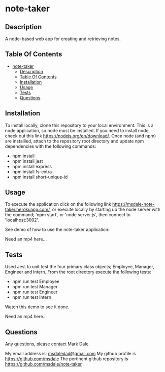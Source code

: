 # note-taker

## Description

A node-based web app for creating and retrieving notes.

## Table Of Contents

- [note-taker](#note-taker)
  - [Description](#description)
  - [Table Of Contents](#table-of-contents)
  - [Installation](#installation)
  - [Usage](#usage)
  - [Tests](#tests)
  - [Questions](#questions)

## Installation

To install locally, clone this repository to your local environment.  This is a node application, so node must be installed.  If you need to install node, check out this link  https://nodejs.org/en/download/.  Once node (and npm) are installled, attach to the repository root directory and update npm dependencies with the following commands:

* npm install
* npm install jest
* npm install express
* npm install fs-extra
* npm install short-unique-id

## Usage

To execute the application click on the following link https://msdale-note-taker.herokuapp.com/, or execute locally by starting up the node server with the command; 'npm start', or 'node server.js', then connect to 'localhost:3002'.

See demo of how to use the note-taker application:  

Need an mp4 here...

## Tests

Used Jest to unit test the four primary class objects; Employee, Manager, Engineer and Intern.  From the root directory execute the following tests:  

* npm run test Employee
* npm run test Manager
* npm run test Engineer
* npm run test Intern
  
Watch this demo to see it done.  

Need an mp4 here...

## Questions

Any questions, please contact Mark Dale.

My email address is: msdaledad@gmail.com
My github profile is https://github.com/msdale
The pertinent github repository is https://github.com/msdale/note-taker

